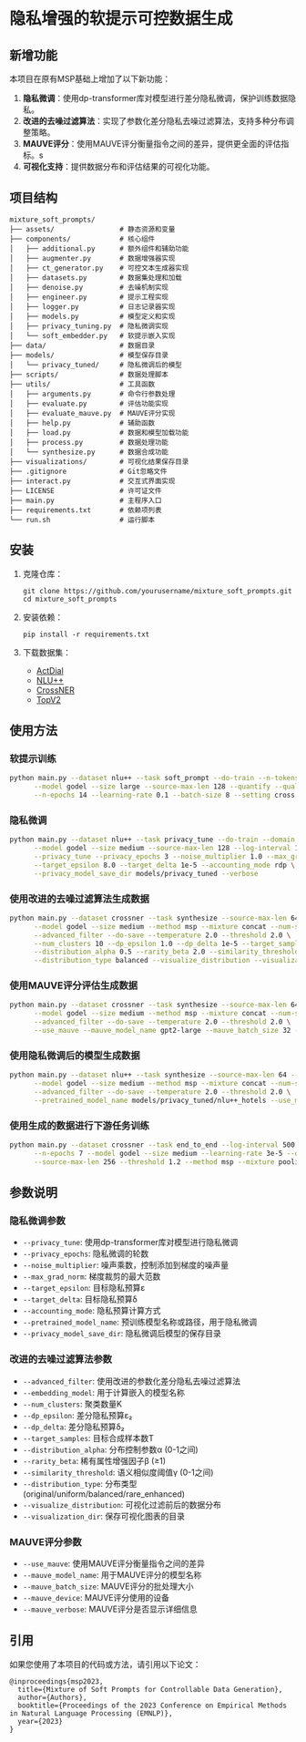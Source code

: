 # 隐私增强的软提示可控数据生成

## 新增功能

本项目在原有MSP基础上增加了以下新功能：

1. **隐私微调**：使用dp-transformer库对模型进行差分隐私微调，保护训练数据隐私。
2. **改进的去噪过滤算法**：实现了参数化差分隐私去噪过滤算法，支持多种分布调整策略。
3. **MAUVE评分**：使用MAUVE评分衡量指令之间的差异，提供更全面的评估指标。s
4. **可视化支持**：提供数据分布和评估结果的可视化功能。

## 项目结构

```
mixture_soft_prompts/
├── assets/                # 静态资源和变量
├── components/            # 核心组件
│   ├── additional.py      # 额外组件和辅助功能
│   ├── augmenter.py       # 数据增强器实现
│   ├── ct_generator.py    # 可控文本生成器实现
│   ├── datasets.py        # 数据集处理和加载
│   ├── denoise.py         # 去噪机制实现
│   ├── engineer.py        # 提示工程实现
│   ├── logger.py          # 日志记录器实现
│   ├── models.py          # 模型定义和实现
│   ├── privacy_tuning.py  # 隐私微调实现
│   └── soft_embedder.py   # 软提示嵌入实现
├── data/                  # 数据目录
├── models/                # 模型保存目录
│   └── privacy_tuned/     # 隐私微调后的模型
├── scripts/               # 数据处理脚本
├── utils/                 # 工具函数
│   ├── arguments.py       # 命令行参数处理
│   ├── evaluate.py        # 评估功能实现
│   ├── evaluate_mauve.py  # MAUVE评分实现
│   ├── help.py            # 辅助函数
│   ├── load.py            # 数据和模型加载功能
│   ├── process.py         # 数据处理功能
│   └── synthesize.py      # 数据合成功能
├── visualizations/        # 可视化结果保存目录
├── .gitignore             # Git忽略文件
├── interact.py            # 交互式界面实现
├── LICENSE                # 许可证文件
├── main.py                # 主程序入口
├── requirements.txt       # 依赖项列表
└── run.sh                 # 运行脚本
```

## 安装

1. 克隆仓库：

   ```
   git clone https://github.com/yourusername/mixture_soft_prompts.git
   cd mixture_soft_prompts
   ```

2. 安装依赖：

   ```
   pip install -r requirements.txt
   ```

3. 下载数据集：
   - [ActDial](https://github.com/Jianqiao-Zhao/FlowEval/tree/main/ActDial)
   - [NLU++](https://github.com/PolyAI-LDN/task-specific-datasets/tree/master/nlupp)
   - [CrossNER](https://github.com/zliucr/CrossNER)
   - [TopV2](https://fb.me/TOPv2Dataset)

## 使用方法

### 软提示训练

```bash
python main.py --dataset nlu++ --task soft_prompt --do-train --n-tokens 100 --domain hotels \
      --model godel --size large --source-max-len 128 --quantify --qualify --log-interval 100 \
      --n-epochs 14 --learning-rate 0.1 --batch-size 8 --setting cross --verbose
```

### 隐私微调

```bash
python main.py --dataset nlu++ --task privacy_tune --do-train --domain hotels \
      --model godel --size medium --source-max-len 128 --log-interval 100 \
      --privacy_tune --privacy_epochs 3 --noise_multiplier 1.0 --max_grad_norm 1.0 \
      --target_epsilon 8.0 --target_delta 1e-5 --accounting_mode rdp \
      --privacy_model_save_dir models/privacy_tuned --verbose
```

### 使用改进的去噪过滤算法生成数据

```bash
python main.py --dataset crossner --task synthesize --source-max-len 64 --setting full \
      --model godel --size medium --method msp --mixture concat --num-shot 2 --domain music \
      --advanced_filter --do-save --temperature 2.0 --threshold 2.0 \
      --num_clusters 10 --dp_epsilon 1.0 --dp_delta 1e-5 --target_samples 1000 \
      --distribution_alpha 0.5 --rarity_beta 2.0 --similarity_threshold 0.7 \
      --distribution_type balanced --visualize_distribution --visualization_dir visualizations
```

### 使用MAUVE评分评估生成数据

```bash
python main.py --dataset crossner --task synthesize --source-max-len 64 --setting full \
      --model godel --size medium --method msp --mixture concat --num-shot 2 --domain music \
      --advanced_filter --do-save --temperature 2.0 --threshold 2.0 \
      --use_mauve --mauve_model_name gpt2-large --mauve_batch_size 32 --mauve_device cuda
```

### 使用隐私微调后的模型生成数据

```bash
python main.py --dataset nlu++ --task synthesize --source-max-len 64 --setting full \
      --model godel --size medium --method msp --mixture concat --num-shot 2 --domain hotels \
      --advanced_filter --do-save --temperature 2.0 --threshold 2.0 \
      --pretrained_model_name models/privacy_tuned/nlu++_hotels --use_mauve
```

### 使用生成的数据进行下游任务训练

```bash
python main.py --dataset crossner --task end_to_end --log-interval 500 --do-train --do-save \
      --n-epochs 7 --model godel --size medium --learning-rate 3e-5 --quantify --domain literature \
      --source-max-len 256 --threshold 1.2 --method msp --mixture pooling --setting full --verbose
```

## 参数说明

### 隐私微调参数

- `--privacy_tune`: 使用dp-transformer库对模型进行隐私微调
- `--privacy_epochs`: 隐私微调的轮数
- `--noise_multiplier`: 噪声乘数，控制添加到梯度的噪声量
- `--max_grad_norm`: 梯度裁剪的最大范数
- `--target_epsilon`: 目标隐私预算ε
- `--target_delta`: 目标隐私预算δ
- `--accounting_mode`: 隐私预算计算方式
- `--pretrained_model_name`: 预训练模型名称或路径，用于隐私微调
- `--privacy_model_save_dir`: 隐私微调后模型的保存目录

### 改进的去噪过滤算法参数

- `--advanced_filter`: 使用改进的参数化差分隐私去噪过滤算法
- `--embedding_model`: 用于计算嵌入的模型名称
- `--num_clusters`: 聚类数量K
- `--dp_epsilon`: 差分隐私预算ε₂
- `--dp_delta`: 差分隐私预算δ₂
- `--target_samples`: 目标合成样本数T
- `--distribution_alpha`: 分布控制参数α (0-1之间)
- `--rarity_beta`: 稀有属性增强因子β (≥1)
- `--similarity_threshold`: 语义相似度阈值γ (0-1之间)
- `--distribution_type`: 分布类型 (original/uniform/balanced/rare_enhanced)
- `--visualize_distribution`: 可视化过滤前后的数据分布
- `--visualization_dir`: 保存可视化图表的目录

### MAUVE评分参数

- `--use_mauve`: 使用MAUVE评分衡量指令之间的差异
- `--mauve_model_name`: 用于MAUVE评分的模型名称
- `--mauve_batch_size`: MAUVE评分的批处理大小
- `--mauve_device`: MAUVE评分使用的设备
- `--mauve_verbose`: MAUVE评分是否显示详细信息

## 引用

如果您使用了本项目的代码或方法，请引用以下论文：

```
@inproceedings{msp2023,
  title={Mixture of Soft Prompts for Controllable Data Generation},
  author={Authors},
  booktitle={Proceedings of the 2023 Conference on Empirical Methods in Natural Language Processing (EMNLP)},
  year={2023}
}
```
